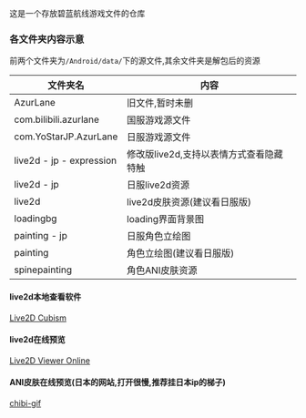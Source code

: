 这是一个存放碧蓝航线游戏文件的仓库

### 各文件夹内容示意

前两个文件夹为`/Android/data/`下的源文件,其余文件夹是解包后的资源

| 文件夹名                 | 内容                                    |
| ------------------------ | --------------------------------------- |
| AzurLane                 | 旧文件,暂时未删                         |
| com.bilibili.azurlane    | 国服游戏源文件                          |
| com.YoStarJP.AzurLane    | 日服游戏源文件                          |
| live2d - jp - expression | 修改版live2d,支持以表情方式查看隐藏特触 |
| live2d - jp              | 日服live2d资源                          |
| live2d                   | live2d皮肤资源(建议看日服版)            |
| loadingbg                | loading界面背景图                       |
| painting - jp            | 日服角色立绘图                          |
| painting                 | 角色立绘图(建议看日服版)                |
| spinepainting            | 角色ANI皮肤资源                         |

#### live2d本地查看软件

[Live2D Cubism](https://www.live2d.com/zh-CHS/download/cubism-viewer-for-unity/)

#### live2d在线预览

[Live2D Viewer Online](https://blhx.willlan.net/)

#### ANI皮肤在线预览(日本的网站,打开很慢,推荐挂日本ip的梯子)

[chibi-gif](https://naganeko.pages.dev/chibi-gif/)
